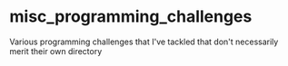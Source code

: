 # misc_programming_challenges
Various programming challenges that I've tackled that don't necessarily merit their own directory
